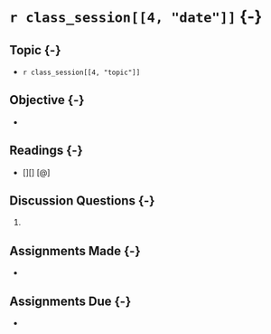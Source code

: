 # `r class_session[[4, "date"]]` {-}

## Topic {-}

- `r class_session[[4, "topic"]]`

## Objective {-}

- 

## Readings {-}

- [][] [@]  

## Discussion Questions {-}

1. 

## Assignments Made {-}

- 

## Assignments Due {-}

- 
